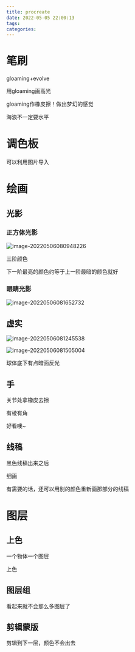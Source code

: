 ```yaml
---
title: procreate
date: 2022-05-05 22:00:13
tags:
categories:
---
```




# 笔刷

gloaming+evolve

用gloaming画高光

gloaming作橡皮擦！做出梦幻的感觉





海浪不一定要水平





# 调色板

可以利用图片导入



# 绘画

## 光影

### 正方体光影

![image-20220506080948226](https://picgo-freejim.oss-cn-beijing.aliyuncs.com/image-20220506080948226.png)



三阶颜色

下一阶最亮的颜色约等于上一阶最暗的颜色就好



### 眼睛光影

![image-20220506081652732](https://picgo-freejim.oss-cn-beijing.aliyuncs.com/image-20220506081652732.png)

## 虚实

![image-20220506081245538](https://picgo-freejim.oss-cn-beijing.aliyuncs.com/image-20220506081245538.png)



![image-20220506081505004](https://picgo-freejim.oss-cn-beijing.aliyuncs.com/image-20220506081505004.png)

球体底下有点暗面反光





## 手

关节处拿橡皮去擦

有棱有角

好看噢~



## 线稿

黑色线稿出来之后

细画

有需要的话，还可以用别的颜色重新画那部分的线稿





# 图层

## 上色

一个物体一个图层

上色





## 图层组

看起来就不会那么多图层了





## 剪辑蒙版

剪辑到下一层，颜色不会出去
